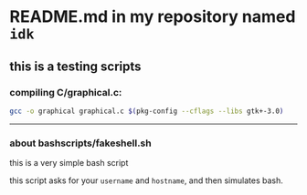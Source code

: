 # README.md in my repository named `idk`
## this is a testing scripts
### compiling C/graphical.c:  
```bash
gcc -o graphical graphical.c $(pkg-config --cflags --libs gtk+-3.0)
```
---
### about bashscripts/fakeshell.sh
this is a very simple bash script

this script asks for your `username` and `hostname`, and then simulates bash.
